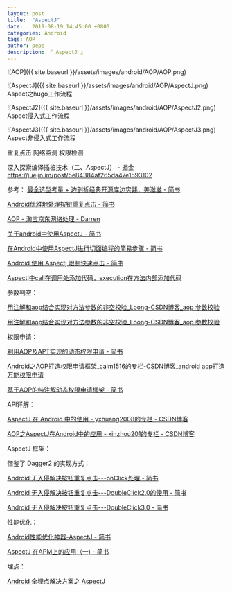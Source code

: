 ```yaml
---
layout: post
title:  "AspectJ"
date:   2019-08-19 14:45:00 +0800
categories: Android
tags: AOP
author: pepe
description: 『 AspectJ 』
---
```

![AOP]({{ site.baseurl }}/assets/images/android/AOP/AOP.png)	


![AspectJ]({{ site.baseurl }}/assets/images/android/AOP/AspectJ.png)	
Aspect之hugo工作流程

![AspectJ2]({{ site.baseurl }}/assets/images/android/AOP/AspectJ2.png)	
Aspect侵入式工作流程

![AspectJ3]({{ site.baseurl }}/assets/images/android/AOP/AspectJ3.png)	
Aspect非侵入式工作流程


重复点击
网络监测
权限检测


深入探索编译插桩技术（二、AspectJ） - 掘金
https://juejin.im/post/5e84384af265da47e1593102

参考：
[最全选型考量 + 边剖析经典开源库边实践，美滋滋 - 简书](https://www.jianshu.com/p/42ce95450adb)

[Android优雅地处理按钮重复点击 - 简书](https://www.jianshu.com/p/7b354eb8d0d3)

[AOP - 淘宝京东网络处理 - Darren](https://www.jianshu.com/p/890dd0b77ded)

[关于android中使用AspectJ - 简书](https://www.jianshu.com/p/f577aec99e17)

[在Android中使用AspectJ进行切面编程的简易步骤 - 简书](https://www.jianshu.com/p/9c338702d6a6)

[Android 使用 Aspectj 限制快速点击 - 简书](https://www.jianshu.com/p/fa5886207bcb)

[Aspectj中call在调用处添加代码，execution在方法内部添加代码](https://blog.csdn.net/Dax1n/article/details/81944975)

参数判空：

[用注解和aop结合实现对方法参数的非空校验_Loong-CSDN博客_aop 参数校验](https://blog.csdn.net/tongsh6/article/details/84346833)

[用注解和aop结合实现对方法参数的非空校验_Loong-CSDN博客_aop 参数校验](https://blog.csdn.net/tongsh6/article/details/84346833)

权限申请：

[利用AOP及APT实现的动态权限申请 - 简书](https://www.jianshu.com/p/81765e51995d)

[Android之AOP打造权限申请框架_calm1516的专栏-CSDN博客_android aop打造万能权限申请](https://blog.csdn.net/calm1516/article/details/106728638/)

[基于AOP的纯注解动态权限申请框架 - 简书](https://www.jianshu.com/p/f4d8511461a3)


API详解：

[AspectJ 在 Android 中的使用 - yxhuang2008的专栏 - CSDN博客](https://blog.csdn.net/yxhuang2008/article/details/94193201)

[AOP之AspectJ在Android中的应用 - xinzhou201的专栏 - CSDN博客](https://blog.csdn.net/xinzhou201/article/details/81566653)

AspectJ 框架：

借鉴了 Dagger2 的实现方式：

[Android 无入侵解决按钮重复点击---onClick处理 - 简书](https://www.jianshu.com/p/7f3e5c8b8643)

[Android 无入侵解决按钮重复点击---DoubleClick2.0的使用 - 简书](https://www.jianshu.com/p/df0ef3866cc1)

[Android 无入侵解决按钮重复点击---DoubleClick3.0 - 简书](https://www.jianshu.com/p/daac21821c43)


性能优化：

[Android性能优化神器-AspectJ - 简书](https://www.jianshu.com/p/e737c187e0c2)

[AspectJ 在APM上的应用（一) - 简书](https://www.jianshu.com/p/0440eb5f6c6b)


埋点：

[Android 全埋点解决方案之 AspectJ](https://www.sensorsdata.cn/blog/20181206-8/)






















